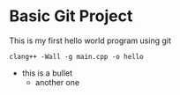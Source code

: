 # Basic Git Project

This is my first hello world program using git

```clang++ -Wall -g main.cpp -o hello ```

- this is a bullet
    - another one

    